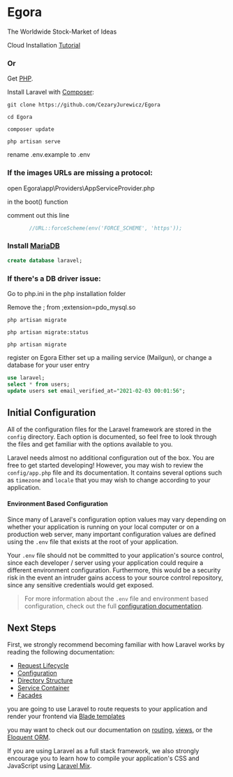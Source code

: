 # Egora
The Worldwide Stock-Market of Ideas

Cloud Installation [Tutorial](https://engineering.paiza.io/entry/paizacloud_laravel)

### Or
Get [PHP](https://php.net).

Install Laravel with [Composer](https://getcomposer.org/):

```nothing
git clone https://github.com/CezaryJurewicz/Egora

cd Egora

composer update

php artisan serve
```

rename .env.example to .env

### If the images URLs are missing a protocol:
 open Egora\app\Providers\AppServiceProvider.php
 
 in the boot() function
 
 comment out this line
 ```php
        //URL::forceScheme(env('FORCE_SCHEME', 'https'));
```
### Install [MariaDB](https://mariadb.org/)
```SQL
create database laravel;
```

### If there's a DB driver issue:
Go to php.ini in the php installation folder

Remove the ; from ;extension=pdo_mysql.so


```nothing
php artisan migrate

php artisan migrate:status

php artisan migrate
```

register on Egora
Either set up a mailing service (Mailgun), or change a database for your user entry
```SQL
use laravel;
select * from users;
update users set email_verified_at="2021-02-03 00:01:56";
```


<a name="initial-configuration"></a>
## Initial Configuration

All of the configuration files for the Laravel framework are stored in the `config` directory. Each option is documented, so feel free to look through the files and get familiar with the options available to you.

Laravel needs almost no additional configuration out of the box. You are free to get started developing! However, you may wish to review the `config/app.php` file and its documentation. It contains several options such as `timezone` and `locale` that you may wish to change according to your application.

<a name="environment-configuration"></a>
#### Environment Based Configuration

Since many of Laravel's configuration option values may vary depending on whether your application is running on your local computer or on a production web server, many important configuration values are defined using the `.env` file that exists at the root of your application.

Your `.env` file should not be committed to your application's source control, since each developer / server using your application could require a different environment configuration. Furthermore, this would be a security risk in the event an intruder gains access to your source control repository, since any sensitive credentials would get exposed.

> For more information about the `.env` file and environment based configuration, check out the full [configuration documentation](https://laravel.com/docs/6.x/configuration#environment-configuration).

## Next Steps
First, we strongly recommend becoming familiar with how Laravel works by reading the following documentation:

- [Request Lifecycle](https://laravel.com/docs/6.x/lifecycle)
- [Configuration](https://laravel.com/docs/6.x/configuration)
- [Directory Structure](https://laravel.com/docs/6.x/structure)
- [Service Container](https://laravel.com/docs/6.x/container)
- [Facades](https://laravel.com/docs/6.x/facades)

you are going to use Laravel to route requests to your application and render your frontend via [Blade templates](https://laravel.com/docs/6.x/blade)

you may want to check out our documentation on [routing](https://laravel.com/docs/6.x/routing), [views](https://laravel.com/docs/6.x/views), or the [Eloquent ORM](https://laravel.com/docs/6.x/eloquent). 

If you are using Laravel as a full stack framework, we also strongly encourage you to learn how to compile your application's CSS and JavaScript using [Laravel Mix](https://laravel.com/docs/6.x/mix).
